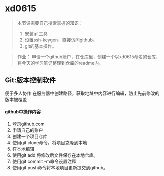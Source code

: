 # xd0615
> 本节课需要自己搜索掌握的知识：
> 1. 安装git工具
> 2. 设置ssh-keygen，直接访问github。
> 3. git的基本操作。

> 作业：
申请一个github账户，在仓库里，创建一个以xd0615命名的仓库，将今天的学习笔记整理到仓库的readme内。

## Git:版本控制软件
便于多人协作
在服务器中创建路径，获取地址中内容进行编辑，防止先前修改的版本被覆盖
#### github中操作内容
1. 登录github.com
2. 申请自己的账户
3. 创建一个项目仓库
4. 使用git clone命令，将项目克隆到本地
5. 在本地编辑
6. 使用git add 将修改后文件保存在本地仓库。
7. 使用git commit -m命令设置注释
8. 使用git push命令将本地项目更新提交到github。
